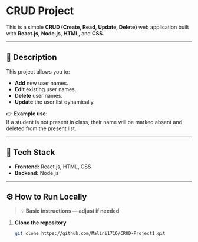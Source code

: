 # CRUD Project

This is a simple **CRUD (Create, Read, Update, Delete)** web application built with **React.js**, **Node.js**, **HTML**, and **CSS**.

---

## 📌 **Description**

This project allows you to:
- **Add** new user names.
- **Edit** existing user names.
- **Delete** user names.
- **Update** the user list dynamically.

👉 **Example use:**  
If a student is not present in class, their name will be marked absent and deleted from the present list.

---

## 🚀 **Tech Stack**

- **Frontend:** React.js, HTML, CSS
- **Backend:** Node.js

---

## ⚙️ **How to Run Locally**

> 💡 **Basic instructions — adjust if needed**

1. **Clone the repository**

   ```bash
   git clone https://github.com/Malini1716/CRUD-Project1.git
